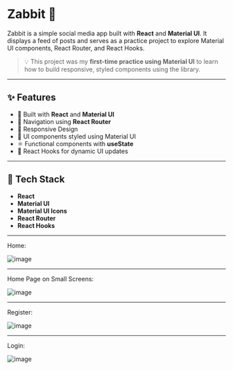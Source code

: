 # Zabbit 🐰

Zabbit is a simple social media app built with **React** and **Material UI**. It displays a feed of posts and serves as a practice project to explore Material UI components, React Router, and React Hooks.
> 💡 This project was my **first-time practice using Material UI** to learn how to build responsive, styled components using the library.

---

## ✨ Features

- 🧱 Built with **React** and **Material UI**
- 🧭 Navigation using **React Router**
- 📄 Responsive Design
- 🎨 UI components styled using Material UI
- ⚛️ Functional components with **useState** 
- 🔄 React Hooks for dynamic UI updates

---

## 🔧 Tech Stack

- **React**
- **Material UI**
- **Material UI Icons**
- **React Router**
- **React Hooks**

---
Home:

![image](https://github.com/user-attachments/assets/be7baf62-3432-4931-97fc-59cbd7878679)

---

Home Page on Small Screens:

![image](https://github.com/user-attachments/assets/d81f95ea-09aa-4988-a795-d3b4f0917982)

---

Register:

![image](https://github.com/user-attachments/assets/9bfd7268-4379-4148-8dad-21b9b081ee67)

---

Login:

![image](https://github.com/user-attachments/assets/1a0ab06a-6594-49a4-bf4f-e77a0aef769f)
